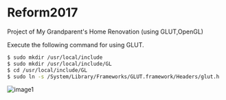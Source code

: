 # Reform2017
Project of My Grandparent's Home Renovation (using GLUT,OpenGL)


Execute the following command for using GLUT.
``` sh
$ sudo mkdir /usr/local/include
$ sudo mkdir /usr/local/include/GL
$ cd /usr/local/include/GL
$ sudo ln -s /System/Library/Frameworks/GLUT.framework/Headers/glut.h .
```

![image1](https://github.com/szkny/Reform2017/wiki/images/animation1.gif)

